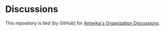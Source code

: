 # Discussions

This repository is tied [by GitHub] for [Antwika's Organization Discussions](https://github.com/orgs/antwika/discussions).
